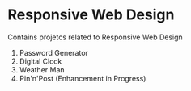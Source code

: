 # Responsive Web Design
Contains projetcs related to Responsive Web Design

1. Password Generator
2. Digital Clock
3. Weather Man
4. Pin'n'Post (Enhancement in Progress)

